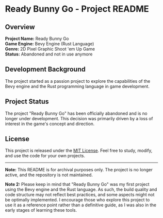 # Ready Bunny Go - Project README

## Overview

**Project Name:** Ready Bunny Go  
**Game Engine:** Bevy Engine (Rust Language)  
**Genre:** 2D Pixel Graphic Shoot 'em Up Game  
**Status:** Abandoned and not in use anymore

## Development Background

The project started as a passion project to explore the capabilities of the Bevy engine and the Rust programming language in game development.

## Project Status

The project "Ready Bunny Go" has been officially abandoned and is no longer under development. This decision was primarily driven by a loss of interest in the game's concept and direction. 

## License

This project is released under the [MIT License](LICENSE). Feel free to study, modify, and use the code for your own projects.

---

**Note:** This README is for archival purposes only. The project is no longer active, and the repository is not maintained.

**Note 2:** Please keep in mind that "Ready Bunny Go" was my first project using the Bevy engine and the Rust language. As such, the build quality and code structure may not reflect best practices, and some aspects might not be optimally implemented. I encourage those who explore this project to use it as a reference point rather than a definitive guide, as I was also in the early stages of learning these tools.
